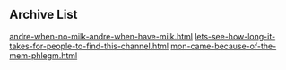 ## Archive List

[andre-when-no-milk-andre-when-have-milk.html](andre-when-no-milk-andre-when-have-milk.html) 
[lets-see-how-long-it-takes-for-people-to-find-this-channel.html](lets-see-how-long-it-takes-for-people-to-find-this-channel.html) 
[mon-came-because-of-the-mem-phlegm.html](mon-came-because-of-the-mem-phlegm.html) 
